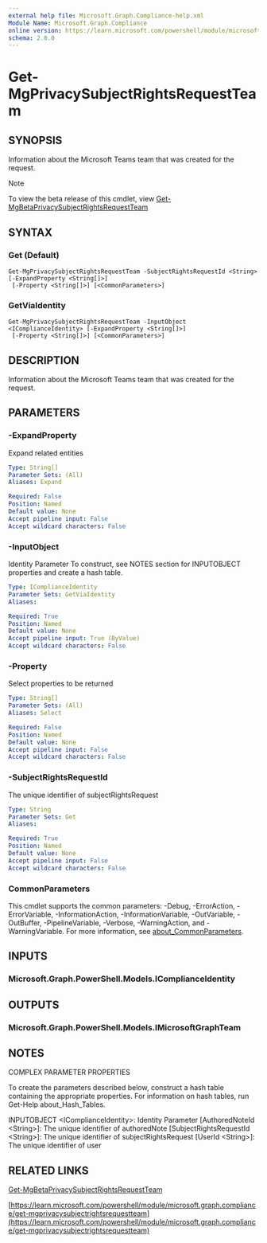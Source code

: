 ```yaml
---
external help file: Microsoft.Graph.Compliance-help.xml
Module Name: Microsoft.Graph.Compliance
online version: https://learn.microsoft.com/powershell/module/microsoft.graph.compliance/get-mgprivacysubjectrightsrequestteam
schema: 2.0.0
---
```


# Get-MgPrivacySubjectRightsRequestTeam

## SYNOPSIS
Information about the Microsoft Teams team that was created for the request.

> [!NOTE]
> To view the beta release of this cmdlet, view [Get-MgBetaPrivacySubjectRightsRequestTeam](/powershell/module/Microsoft.Graph.Beta.Compliance/Get-MgBetaPrivacySubjectRightsRequestTeam?view=graph-powershell-beta)

## SYNTAX

### Get (Default)
```
Get-MgPrivacySubjectRightsRequestTeam -SubjectRightsRequestId <String> [-ExpandProperty <String[]>]
 [-Property <String[]>] [<CommonParameters>]
```

### GetViaIdentity
```
Get-MgPrivacySubjectRightsRequestTeam -InputObject <IComplianceIdentity> [-ExpandProperty <String[]>]
 [-Property <String[]>] [<CommonParameters>]
```

## DESCRIPTION
Information about the Microsoft Teams team that was created for the request.

## PARAMETERS

### -ExpandProperty
Expand related entities

```yaml
Type: String[]
Parameter Sets: (All)
Aliases: Expand

Required: False
Position: Named
Default value: None
Accept pipeline input: False
Accept wildcard characters: False
```

### -InputObject
Identity Parameter
To construct, see NOTES section for INPUTOBJECT properties and create a hash table.

```yaml
Type: IComplianceIdentity
Parameter Sets: GetViaIdentity
Aliases:

Required: True
Position: Named
Default value: None
Accept pipeline input: True (ByValue)
Accept wildcard characters: False
```

### -Property
Select properties to be returned

```yaml
Type: String[]
Parameter Sets: (All)
Aliases: Select

Required: False
Position: Named
Default value: None
Accept pipeline input: False
Accept wildcard characters: False
```

### -SubjectRightsRequestId
The unique identifier of subjectRightsRequest

```yaml
Type: String
Parameter Sets: Get
Aliases:

Required: True
Position: Named
Default value: None
Accept pipeline input: False
Accept wildcard characters: False
```

### CommonParameters
This cmdlet supports the common parameters: -Debug, -ErrorAction, -ErrorVariable, -InformationAction, -InformationVariable, -OutVariable, -OutBuffer, -PipelineVariable, -Verbose, -WarningAction, and -WarningVariable. For more information, see [about_CommonParameters](http://go.microsoft.com/fwlink/?LinkID=113216).

## INPUTS

### Microsoft.Graph.PowerShell.Models.IComplianceIdentity
## OUTPUTS

### Microsoft.Graph.PowerShell.Models.IMicrosoftGraphTeam
## NOTES
COMPLEX PARAMETER PROPERTIES

To create the parameters described below, construct a hash table containing the appropriate properties.
For information on hash tables, run Get-Help about_Hash_Tables.

INPUTOBJECT \<IComplianceIdentity\>: Identity Parameter
  \[AuthoredNoteId \<String\>\]: The unique identifier of authoredNote
  \[SubjectRightsRequestId \<String\>\]: The unique identifier of subjectRightsRequest
  \[UserId \<String\>\]: The unique identifier of user

## RELATED LINKS
[Get-MgBetaPrivacySubjectRightsRequestTeam](/powershell/module/Microsoft.Graph.Beta.Compliance/Get-MgBetaPrivacySubjectRightsRequestTeam?view=graph-powershell-beta)

[https://learn.microsoft.com/powershell/module/microsoft.graph.compliance/get-mgprivacysubjectrightsrequestteam](https://learn.microsoft.com/powershell/module/microsoft.graph.compliance/get-mgprivacysubjectrightsrequestteam)



